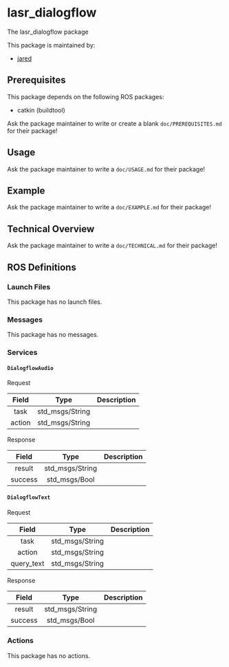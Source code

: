 # lasr_dialogflow

The lasr_dialogflow package

This package is maintained by:
- [jared](mailto:jared@todo.todo)

## Prerequisites

This package depends on the following ROS packages:
- catkin (buildtool)

Ask the package maintainer to write or create a blank `doc/PREREQUISITES.md` for their package!

## Usage

Ask the package maintainer to write a `doc/USAGE.md` for their package!

## Example

Ask the package maintainer to write a `doc/EXAMPLE.md` for their package!

## Technical Overview

Ask the package maintainer to write a `doc/TECHNICAL.md` for their package!

## ROS Definitions

### Launch Files

This package has no launch files.

### Messages

This package has no messages.

### Services

#### `DialogflowAudio`

Request

| Field | Type | Description |
|:-:|:-:|---|
| task | std_msgs/String |  |
| action | std_msgs/String |  |

Response

| Field | Type | Description |
|:-:|:-:|---|
| result | std_msgs/String |  |
| success | std_msgs/Bool |  |

#### `DialogflowText`

Request

| Field | Type | Description |
|:-:|:-:|---|
| task | std_msgs/String |  |
| action | std_msgs/String |  |
| query_text | std_msgs/String |  |

Response

| Field | Type | Description |
|:-:|:-:|---|
| result | std_msgs/String |  |
| success | std_msgs/Bool |  |


### Actions

This package has no actions.
